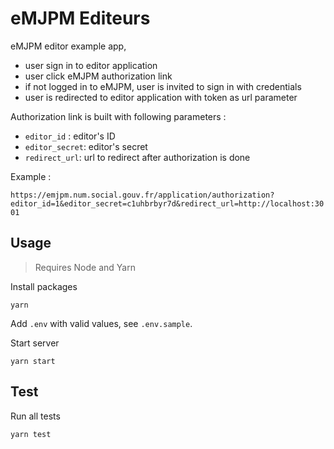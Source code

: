 # eMJPM Editeurs

eMJPM editor example app,

* user sign in to editor application
* user click eMJPM authorization link
* if not logged in to eMJPM, user is invited to sign in with credentials
* user is redirected to editor application with token as url parameter

Authorization link is built with following parameters :

* `editor_id` : editor's ID
* `editor_secret`: editor's secret
* `redirect_url`: url to redirect after authorization is done

Example  :

`https://emjpm.num.social.gouv.fr/application/authorization?editor_id=1&editor_secret=c1uhbrbyr7d&redirect_url=http://localhost:3001`

## Usage

> Requires Node and Yarn

Install packages

```
yarn
```

Add `.env` with valid values, see `.env.sample`.

Start server

```
yarn start
```

## Test

Run all tests
```
yarn test
```
